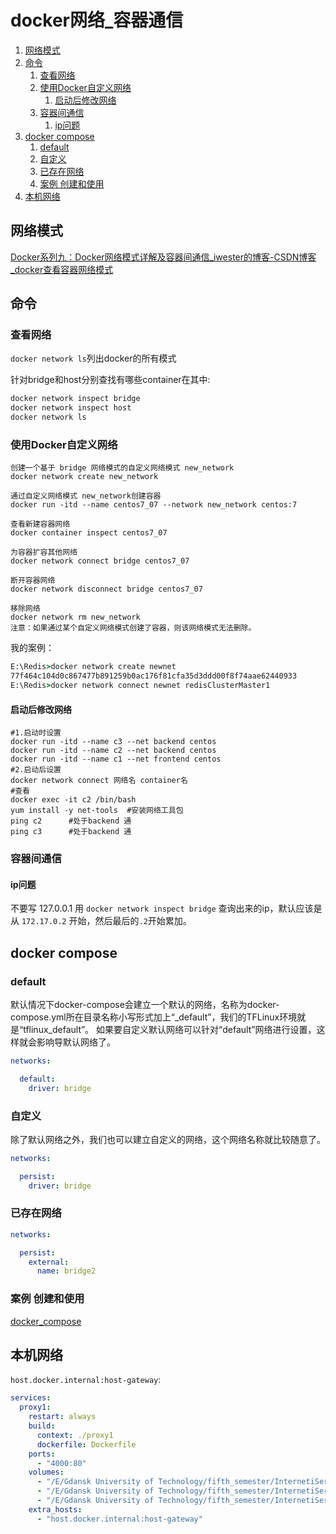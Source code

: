 # docker网络_容器通信

1. [网络模式](#网络模式)
2. [命令](#命令)
   1. [查看网络](#查看网络)
   2. [使用Docker自定义网络](#使用docker自定义网络)
      1. [启动后修改网络](#启动后修改网络)
   3. [容器间通信](#容器间通信)
      1. [ip问题](#ip问题)
3. [docker compose](#docker-compose)
   1. [default](#default)
   2. [自定义](#自定义)
   3. [已存在网络](#已存在网络)
   4. [案例 创建和使用](#案例-创建和使用)
4. [本机网络](#本机网络)


## 网络模式
[Docker系列九：Docker网络模式详解及容器间通信_iwester的博客-CSDN博客_docker查看容器网络模式](https://blog.csdn.net/web_snail/article/details/120652290)

## 命令

### 查看网络
`docker network ls`列出docker的所有模式

针对bridge和host分别查找有哪些container在其中:
```cmd
docker network inspect bridge
docker network inspect host
docker network ls
```

### 使用Docker自定义网络
```
创建一个基于 bridge 网络模式的自定义网络模式 new_network
docker network create new_network

通过自定义网络模式 new_network创建容器
docker run -itd --name centos7_07 --network new_network centos:7

查看新建容器网络
docker container inspect centos7_07

为容器扩容其他网络
docker network connect bridge centos7_07

断开容器网络
docker network disconnect bridge centos7_07

移除网络
docker network rm new_network
注意：如果通过某个自定义网络模式创建了容器，则该网络模式无法删除。
```

我的案例：
```cmd
E:\Redis>docker network create newnet
77f464c104d0c867477b891259b0ac176f81cfa35d3ddd00f8f74aae62440933
E:\Redis>docker network connect newnet redisClusterMaster1
```

#### 启动后修改网络
```
#1.启动时设置
docker run -itd --name c3 --net backend centos
docker run -itd --name c2 --net backend centos
docker run -itd --name c1 --net frontend centos
#2.启动后设置
docker network connect 网络名 container名
#查看
docker exec -it c2 /bin/bash
yum install -y net-tools  #安装网络工具包
ping c2      #处于backend 通
ping c3      #处于backend 通
```

### 容器间通信

#### ip问题
不要写 127.0.0.1 用 `docker network inspect bridge` 查询出来的ip，默认应该是从 `172.17.0.2` 开始，然后最后的`.2`开始累加。

## docker compose

### default
默认情况下docker-compose会建立一个默认的网络，名称为docker-compose.yml所在目录名称小写形式加上“_default”，我们的TFLinux环境就是“tflinux_default”。
如果要自定义默认网络可以针对“default”网络进行设置，这样就会影响导默认网络了。
```yml
networks:

  default:
    driver: bridge
```

### 自定义
除了默认网络之外，我们也可以建立自定义的网络，这个网络名称就比较随意了。

```yml
networks:

  persist:
    driver: bridge
```

### 已存在网络
```yml
networks:

  persist:
    external:
      name: bridge2
```

### 案例 创建和使用
[docker_compose](docker_compose.md)

## 本机网络
`host.docker.internal:host-gateway`:
```yml
services:
  proxy1:
    restart: always
    build: 
      context: ./proxy1
      dockerfile: Dockerfile
    ports:
      - "4000:80"
    volumes:
      - "/E/Gdansk University of Technology/fifth_semester/InternetiServicesArchitectures/Lab/Lab7/docker/proxy1/nginx/nginx.conf:/etc/nginx/nginx.conf"
      - "/E/Gdansk University of Technology/fifth_semester/InternetiServicesArchitectures/Lab/Lab7/docker/proxy1/nginx/conf.d/default.conf:/etc/nginx/conf.d/default.conf"
      - "/E/Gdansk University of Technology/fifth_semester/InternetiServicesArchitectures/Lab/Lab7/docker/proxy1/nginx/lognginx:/var/log/nginx"
    extra_hosts:
      - "host.docker.internal:host-gateway"
```